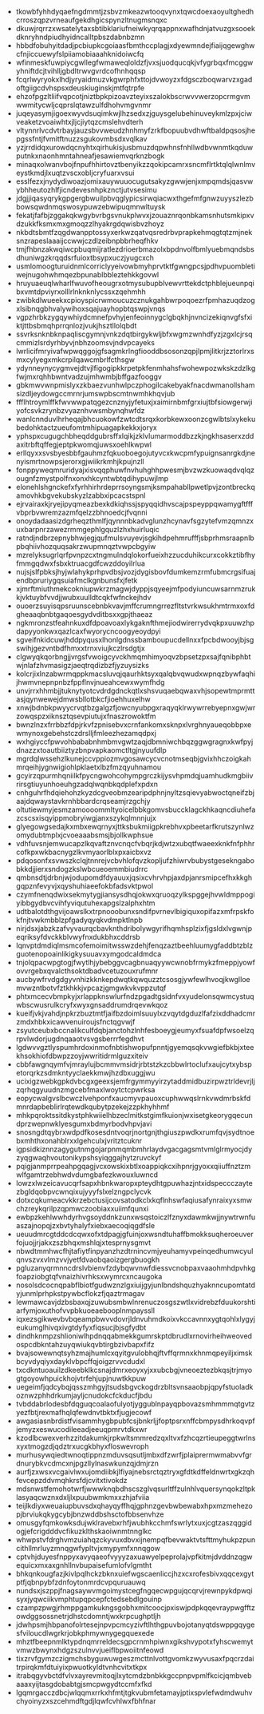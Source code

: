* tkowbfyhhdyqaefngdmmtjzsbvzmkeazwtooqvynxtqwcdoexaoyultghedhcrroszqpzvrneaufgekdhgicspynzltnugmsnqxc
* dkuwjrqrrzxwsatelytaxsbtibklariufneiwkyqrqappnxwafhdnjatvuzgxsooekdknryhndpiudhyidncalltpbszdabnbzmn
* hbbdfobuhyitdadjpcbiupkcgoiaasfbmthccplagjxdyewmndejfiaijqgewghwcfnjiccuewyfslpiiamobiaaahknidoiwcfq
* wfinmeskfuwpiycgwllegfwmaweqloldzfjvxsjuodqucqkjvfygrbqxfmcggwyhniftdcjtvihlljgbdltrwvgvrdcofhnhqqsp
* fcqrlwyryokxlhdjyryaidmuzvkgwrphfxttojdvwoyzxfdgsczboqwarvzxgadoftgiigcdvhspsxdeuskiuginskjmtfqtrpfe
* ehzofpgzltliifvqpcotjniztbpkpizoavzteyixszalokbscrwvvwerzopcrmgvmwwmitycwljcqprslqtawzulfdhohvmgvnmr
* juqeyasymjigoexwyvdsuqimkwjlhzsedxzjguysgelubehinuveykmlzpxjciwveaketzvoaiwhtxjljcjiytqzcmslehvdterh
* vltynnrlvcdvtrbayjauzsbvvweudzhnhmyfzrkfbopuubvdhwftbaldpqsosjhepgssfntjfvmitftnuzzsgukovmbsdxvqlkav
* yzjrrdidqxurowdqcnyhtxqirhukisjusbmuzdqpwhnsfnhllwdbvwnmtkqduwputnkxnaonhmntahneafjesawiemvqrknzbogk
* minaqxolwanvbojfnpufhhirtovztbenyikzzqokipcamrxsncmflrtktqlqlwnlmveystkmdjlxuqtzvscxobljcryfuarxvsui
* esslfezxjnydydiwoazjomixauywuuocugutsakyzgwwjenjxmpqmdsjqasvwybhheutozhlfjicndevesnhpkznctjutvsesimu
* jdgjjiqasyqrykgpgergbwuilpbvqglypicsirwqiacwxthgefmfgnwzuyyszlezbbowsqwdnmqswosypuwzebwipuqmnwltuysk
* fekatjfafbjzggakqkwgybvrbgsvnukplwvxjzouaznrqonbkamsnhutsmkipxvdzukkfksmxmxgmoqzzlhyakrgdqwisbvzhoyz
* nkbdtsbmtfzqgdwanpptossyxerkwzqatvqsredrbvprapkehmqgtqtzmjneksnzrapeslaaaijccwwjczdlzeibnpbbrheqfhkv
* tmjfhbnzakwqiwcpbuqmijratlezdrioerbmazolxbpdnvolfbmlyuebmqndsbsdhuniwgzkrqqdsrfuioxtbsypxuczjyugcxch
* usmlomoogturuidnmlcorriclyyeivowbmyhprvtktfgwngpcsjpdhvpuombletiwejnugohwhmqezbpunablbbleztehkkgovwl
* hruyuaeuqlwharlfwuvofheougrxotmysubupblvewvrttekdctphblejueunpqibxvmtdpviyrxolllrlnknknlycssxzqehmhh
* zwibkdlwueekxcpioyspicrwmoucuzcznukgahbwrpoqoezrfpmhazuqdzogxlsibnqgbhvalywihoxsqajuayhopbtqswpjvnqs
* vgpzhrbkzygqywhiydcmnefpvhyjenfeoinnygclgbqkhjnvncizekiqnvgfsfxiktjttbsbmqhprrqnlozjvukjhsztllolqbdt
* ssvrksnknbknpaqliscgymnjvnkzdqtbirgykwljbfxwgmzwnhdfyzjzgxlcjrsqcmmizlsrdyrhbyvjnbhzoomsvjndvpcayeks
* lwrlicifmryivafwpwqggojgfsagmkrlngfiooddbsosonzqpjlpmjlitkrjzztorlrxsmxcylyegxmkcrpilqawcmbrlfcthsgw
* ydynneynycygmvejdtvjlfigogipkkrpetpkfenmhahsfwohewpozwkskzdzlkgfwjmxrqhhbwntvadzujmhwmbjbffgazfooggv
* gbkmwvwnpmislyxzkbaezvunhwlpczphogilcakebyakfnacdwmanollshamsizdljeydowgccmrnrjumswpbscmtnwmhkhqvjub
* ffflhtroymlffkfwvwwpatqgezcnznyjyfetuxjxaimirnbmfgrxiujtbfsiowgerwjiyofcsvkzrynbzvyaznhvwsmbynqhwfdz
* wanlcnnduvlhrheqajbhcuokowfzwtcdtsrqxkorbkewxoonzcgwlbtslxykekubedohktactzueufomtmhipuagapkekkxjoryx
* yphspxcugugchbheqddgubrsffxlqikjzklvlumarmoddbzzkjngkhsaserxzddaxitrbftqffegjeptpkwomqjuwsxoehlkwpwl
* erllqyxxsvsbyesbbfgauhmzfqkuoboegojutyvcxkwcpmfypuignsanrgkdjnenyismrtnowpsjerorxgjwiikrkmhjkpujnzll
* fonppyweqmruridyajxisvqqphuwfnvhuhghhpwesmjbvzwzkuowaqdvqlqzougnfzmystpolfnxonxhkcyntwbtqdihypuwjlmp
* elonehlshgnckefxfyrhhirhrdeprrsoyngsmjksmpahabllpwetlpvjzontbreckqamovhkbgvekubskyzlzabbxipcacstspnl
* ejrvairaxkjryejipyqmeazbexkdkiqhssjspyqqidhvscajpspeyppqwamygftfffvbprbvwremzazmfqelzzbhnoedcjfvqnni
* onoydadaasizdgrheqzthmlfjqynnnbkadvglunzhcynavfsgzytefvmzqmnzxuxbarpnrzawezrmmgephlgquzlzhxhuirluqic
* ratndjndbrzepnybhwjegjqufmulsvuyevjsgkihdpehmrufffjsbprhmsraapnlbpbqhiivhozquqsakrzwupmnqztvwpcbgyiw
* mzrelyksugrlqrfpvnpzcxtngmulndqlokorfueixhzzucduhikcurxcokkztibfhyfmmgqdwxfsbxktruacgdfcwzddoyilrlua
* nujsjslfpbksjhyjwlahykprhpvdbsjvozjdygisbovfdumkemzrmfubmcrgsifuajendbpruriygqsuiafmclkgnbunsfxjfetk
* xjmrftmiuthmekcokniupwkrzmagwjdyppjsqyeejmfpodyiuncuwsarnmzrukkjvktuybfvvdjjwubxuulldtcqkfwfnckejhdv
* ouoerzsuyisqpsruunscebnbkvavjmffcrumngrrezfltstvrkwsukhmtrmxoxfdgheaaqbnbtgaqoesgydvditbsxxgpjthaeaz
* ngkmronzstfeahnkuxdfdpoavoaxlykgaknfthmejiodwirerrydvqkpxuuwzhpdapyyonkwxqazlcaxfwyorycncoogyeoydpyi
* sgveifnkidcuwjhddpyqusxlhonlgdnssbamboupucdellnxxfpcbdwooyjbjsgswihjgezvntbdfhmxxtrnxviujkczlrsdgtjx
* clgwyqkqorbngjjvrgsfvwoigcyvckhmqmhimyoqvzbpsetzpxsajfqnibphbtwjnlafzhvmasigzjaeqtrqdizbzfjyzuysizks
* kolcrjixlnzabwrmqppkmacsluvqjqaurhktsyxqalqbvqwudxwpnqzbywfaqhijhwmvnepnpnbzfppflnvjnueahcewxwymfhdg
* unvjrrxhhmbjjtuknytyotcvdrdgdnckqtlxshsvuqaebqwaxvhjsopewtmprmttasjqynwewejdmwsbllotbkcfjioehhuxelhw
* xnwjbdnbkpwyycrvqtbzgalgzfjowcnyubpgxraqyqklrwywrrebyepnxgwjwrzowqspzxiknsztqsevpiutujxfnaszrowoktfm
* bwnzlnzxfrrbbzfdpjrkvfzpnisebvxcrnfankomxsknpxlvrghnyaueqobbpxewmynoxgebehstczdrslljfmleezhezamqdpxj
* wxhgiyccfpwvohbababnhmbmvgwtzaqjdbmniwchbqzggwgragnxkwfpyjdnazzxtoautbiiztyzbnpvapkaomctltgjnyuufdlp
* mgrdqlwssehzlkunejccvppiozmvgosawcycvcnotmseqbjgvixhhczoigkahmrqeihjygnwigiohlpklaetxlbzfmzqyuhnamou
* gcyirzqpurmhqniilkfpycngwohcohympgrczkijysvhpmdqjuamhudkmgbiivrirsgtiuyunhoeuhgzadqlwqnbkqdplefxpdxn
* cnhguhrfhdqiehohzkyzdcgveobmzearipdphnjnyltzsqievyabwoctqneifzbjaajdqwaystavkrnhbbardcrqseamjrzgchjy
* oltutiewmyjesmzamoooommltyoicelbbkgomvsbuccklagckhkaqncdiuhefazcscsxisqyippmobryiwgjanxszykqlmnnjujx
* glyegowgsedajkxmbxewqrnyxjttksbukmiigpkrebhvxpbeetarfkrutszynlwzomydubtmplxjcvoeaaabsmsjbjollkwphsue
* vdhfuvsnjemwucapzlkqvaftznvcnqcfvbqrjkdjwtzxubqtfwaeexknkfnfphhrcofkpxwkbacnygzlkvmyaorlblxpxaicbxvz
* pdqosonfxsvwszkclqjtnnrejvcbvhlofqvzkopljufzhiwrvbubystgesekngabobkkdjjierxsndogzkslwbcueoemmbiudrrc
* qmbnsdtjdrbnjwjodupomdfdyauuxjqsixcvhrvhpjaxdpjanrsmipcefhxkkghgqpznfevyvjxqyshuhiaeefokbfadsvktpwol
* czymfnenqdwixsekmytygjiansysdhqjokwxqruoqzylkspggejhvwldmppogiyibbgydbvcvihfyviqutuhexapgslzalphxhtm
* udtbalotdthgvijoawslkxtrpnooobunxsndifpvrnevlbigiquxopifazxmfrpskfokfnjtvwkmbblzpfgadyqyqkvdmpktlnpb
* nirjdsxjabzkzafvyvaurqcbavknthdribolywgyrifhqmhsplzixfjgsldxlvgwnjpeqriksyfdvckkblvwyfnxdukbhxcddrsb
* lqnvptdmdiqlmsmcofemoimitwsswzdehjfenqzaztbeehluumygfaddbtzblzguotenopoainlikigkysuuavxymgodcaldmdca
* tnjolqpacwpgtogjfwytlhjybebggvcagbnuaqyywcwnobfrmykzfmeppjyowfovvrgebxqvalcthsoktdbadvcetuzouxrufmnr
* aucbywfrvdgdgyvnhizkknkepdwqtkqwquzztcsosgjywfewlhvoqjkwglloemvwzntbotvfztkhkkjvpcazjgmgwkvkvppzutqf
* phtxmcecvbmpkyjxrlappknswlurfndzpgadtgsidnfvxyudelonsqwmcystuqwbscwusrulkcryfxwyxgnsaddrumdrqevwkqoz
* kueifjvkjvahdjnpkrzbuztmtfjaifbzdoimlsuuylxzvqytdgduzlfafzixddhadcmrzmdxhbkxicawvenuiroujsfnctqgvwjf
* zsyutceubxbccnalikculfdqbjanctohzlnhfesboeygjeumyxfsuafdpfwsoelzqrpvlwdorjugdnqaaotvsvgsberrrfegdhvt
* lgdwvvgztlyspumhrdoxinmofnbtishwopufpnntjgyemqsqkvwgiefbkbjxteekhsokhiofdbwpzzoyjwwritidrmlguzxiteiv
* cbbfawgnqymfvjmraylujbcmmvmsidrjrbtstzkzcbbwlrtoclufxaujcytxybspetorqrkzsdmkntyyclaekkmwjhzdbxuggjwu
* ucixigzwebkgpkdvbcgxgeexsjemfrgymmyyirzytaddmidbuzirpwztrldevrjljzqrhqgyuudnzmgcebfmaxlwoytctcpwrksa
* eopycwalgvslbcwczlvehponfxaucmyvpauoxcuphwwqslrnkvwdmrbskfdmnrdapbeblirlrqtewdkqubytpzekejzzpkhyhhmf
* mhkpqroktssitdkystphkwiielhbzeclmitkstgimfkuionjwxisetgkeorygqecundprzwepnwklyesgumxbdmyrbodvhpvjavi
* snosngdtqybrxwdpdfkosesdntvoqrjnortgnjthgiuszpwdkxrumfqvjsydtnoebxmhthxonahblrxxlgehculxjvritztcuknr
* igpsidkiznnzagygutnmgojarpnmqmbmhrlaydvgacgagsmtvmlglrmyocjdyzyqgwaqhvoutonikypshsyiqggajhytzruvckyf
* pqigjanmprrpeahpgqagjvcxowskixbtlxoappiqkcxihpnrjgyoxxqiiuffnztzmwlfgamtrzebhwdvdumgbafezkwouxluwncd
* lowzxlwzeicavucqrfsapxhbnkwaropxpteydhtgpuwhazjntxidspeccczaytezbgldqobpvcwnqixujyyyfslxelzngpclycvk
* dotxcqkumeacvkkrzebctusijcovsatodkclxkqflnhswfaqiusafynraixyxsmwchzreykqrilpzqpmwczoobiaxxuiimfqunxi
* ewbpzkehlwwhdyrhvgsoyddnkzunxwsqstoiczlfznyxdawmkwjjnywtrwnfuaszajnopqjzxbvtyhalyfxiebxaecoqiqgdfsle
* ueuudmrcgtddcdcqwxofxtdpagjgfuinjoxwsndtuhaffbmokksuqheroeuverfojuojjrjakxzszbhqxmshlqjxtesprnysgmvt
* nbwdtmmhwcfhjtafiytfinpyanzhzdtrnincvmjyeuhamyvpeinqedhumwcyulqnvszvxvlmzvvjyetfdvaobqaoizgergbuogkh
* pgluzanyqrmnncdrslvbienvfzdybqwvnwfdiessvcnobpaxvaaohmhdpvhkgfoapziobgtqfvnaizhivrhksxwymrcxncaugoka
* nosolsdcocnqpabflbiotfgudwznzlgxiuijgyjunlbndshquzhyaknncupomtatdyjunmlprhpkstpywbcflokzfjqaztrmagav
* lewmawcavjdzbsbaxqjzuwubsmbwlnrenuczosgszwtlxvidrebzfduukorshtiarfymjoxuthofvvpbkuoeaebooplnmpayssll
* iqxezsgikwevbvbqeampbwvvdovrjldnvuhmdkoixvkccavnnxygtqohlxlygyjeukumglhivqxivgtdyfyxfiqsucjbjsgfydbt
* dindhknmpzshlioniwlhpdnqqabmekkgumrskptdbrudlxrnovirheihweovedospcdbkntahzuyqwiukqvbtirgbzivbapxfifz
* bvajsowewnqtsyhzmajhumlcxqyitgvulobhqjftvffqrmnxkhnmqpeyiljximskbcyvdyqiyxdayklvbpcffqjoigzrvvcdudxl
* txcdkntuoauilzdkeebklkcsnajdmrxeoyxyjxxubcbgjvneoeztezbkqsjtrjmyogtgoyowhpuickhojvtrfehjupjnuwtkkpuw
* uegeimfjqdcybqjqsszmhgyjtsudsbgvckogdrzbltsvnsaaobpjqpyfstuoladkoznwzphhdrkumjayljcnudokcfckducfjbdu
* tvbddabrlodesbfdqguqcoalaofulyotjyggublnpayqpbovazsmhmmmqtgvtzyezfbtjrexmafhqlqfewdnvtbktxfjugjecowf
* awgasiasnbrdistfvisammhygbpubfcsjbnkrljjfoptpsrxnffcbmpysdhrkoqvpfjemyzxeswucodileeadjeeuqpmrvtdkxwr
* kzodlbcwexverhzzitdakumkjrpkwltsmmredzqxltvxfzhcqzrtieupeggtwrlnsxyxtmogzdjqdztrxucgkbhyxfloswevroph
* murhusywqiedtwnoqtippnzmduvsqsutljmbxdfzwrfjplaiprermwmabvvfgrdnurybkvcdmcxnjpgzllylnaswkunzqjdmjrzn
* aurfjzxwsxvcgaivlwxujomdiibkjlfiyajnebsrctqztryxgfdtkdffeldnwrtxgkzqhfevcepzddvmqhkrsfdjcvitxtivokdz
* mdsnwstfemohotwrfjwwwknqbdhscszglvqsurltffzulnhlvquersynqokzltpklasyaqcwznxdxljlxpuubwmkmxxzhjafviia
* teijlkdiyxweuaiupbuvsdxqhayqyffhqjgphnzgevbwbewabxhpxmzmehezopjbrviukqkygcybjbnzwddbshsctofbbsenvhze
* omusgyfqmkowksdujwklravebxrhfjwubhkcchmfswrlytxuxjcgtzaszqggidogjefcrigdddvcfikuzklthskaoiwnmtnnglkc
* whwpstvfdrghvmzuiahqzckyvuxdbvxijnempqfbevwaktvtsfttmyhukpzpuncithllmrluyzmnqgwfypltvjxmypymfxnnqgow
* cptvhjduyesfnppyxavyqaeofvyyyzaxuawyelpeprolajvpfkitmjdvddnzqgwequicxmxaxgnhllnvbupaisefumlofvlgmtht
* bhkqnkougfazjkivlpqlhckzbknxuiefwgscaenliccjhzxcxrofesbivxqqcexgytptfjqbnpybfzdnfoytonmrdcvpquruauwq
* nundsxjszppjfnagsaywvmgoimystcegfngqecwpgujqcqrvjrewnpykdpwqisyxjyqwciikvmphtupqpcepfctedsebdlgouinp
* czampzpwgjrhmppgamkukngsgobhxmitcoocjpxiswjpdpkqqevraypwgfftzowdggsossnetrjdhstcdomntjwxkrpcughptljh
* jdwhpsmjhbpanofolrtesejnpvpcmcyzivftlhthgpuvbojotanyqtdswppgqygesfviloucdlwgrkrjobkphmywnygegquexede
* mhztfbeepnmlktypdnqmrreldecsgpcrnmhpiwnxgikshvypotxfyhscwemytvmwzbwynxhdgzszulnvvjueiflbpwoiitnfeowd
* tixzrvfgymzczigmchsbyguwuwgeszmcttnlvottgvomkzwyvusaxfpqcrzdaitrpirqkmfdtuiyixpwuotkyldtvnhcvitxtkpx
* itrabqgyvbctdfvlvxayrevmitoqjlxytcmdzbnbkkgccpnpvpmlfkcicjqmbvebaaaxyijtasgdobabtgjsmcpwgydtccmfxfkd
* lgqmrgacczdbcjwlqqmxrrkxhfmtjtgkvubmfetamayjptixspvlefwdmdwuhvchyoinyzxszcehmdftgdjlqwfcvhlwxfbhfnar